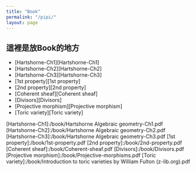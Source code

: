 ```yaml
---
title: "Book"
permalink: "/pipi/"
layout: page
---
```


## 這裡是放Book的地方

+  [Hartshorne-Ch1][Hartshorne-Ch1]
+  [Hartshorne-Ch2][Hartshorne-Ch2]
+  [Hartshorne-Ch3][Hartshorne-Ch3]
+  [1st property][1st property]
+  [2nd property][2nd property]
+  [Coherent sheaf][Coherent sheaf]
+  [Divisors][Divisors]
+  [Projective morphism][Projective morphism]
+  [Toric variety][Toric variety]

[Hartshorne-Ch1]:/book/Hartshorne Algebraic geometry-Ch1.pdf
[Hartshorne-Ch2]:/book/Hartshorne Algebraic geometry-Ch2.pdf
[Hartshorne-Ch3]:/book/Hartshorne Algebraic geometry-Ch3.pdf
[1st property]:/book/1st-property.pdf
[2nd property]:/book/2nd-property.pdf
[Coherent sheaf]:/book/Coherent-sheaf.pdf
[Divisors]:/book/Divisors.pdf
[Projective morphism]:/book/Projective-morphisms.pdf
[Toric variety]:/book/Introduction to toric varieties by William Fulton (z-lib.org).pdf
